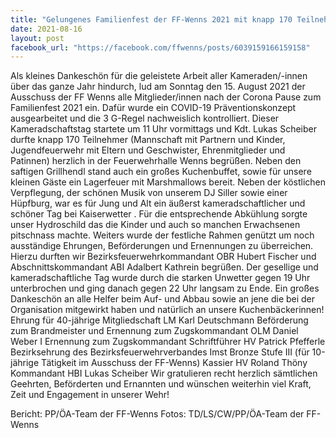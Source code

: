 ```yaml
---
title: "Gelungenes Familienfest der FF-Wenns 2021 mit knapp 170 Teilnehmern"
date: 2021-08-16
layout: post
facebook_url: "https://facebook.com/ffwenns/posts/6039159166159158"
---
```


Als kleines Dankeschön für die geleistete Arbeit aller Kameraden/-innen über das ganze Jahr hindurch, lud am Sonntag den 15. August 2021 der Ausschuss der FF Wenns alle Mitglieder/innen nach der Corona Pause zum Familienfest 2021 ein. Dafür wurde ein COVID-19 Präventionskonzept ausgearbeitet und die 3 G-Regel nachweislich kontrolliert. Dieser Kameradschaftstag startete um 11 Uhr vormittags und Kdt. Lukas Scheiber durfte knapp 170 Teilnehmer (Mannschaft mit Partnern und Kinder, Jugendfeuerwehr mit Eltern und Geschwister, Ehrenmitglieder und Patinnen) herzlich in der Feuerwehrhalle Wenns begrüßen. Neben den saftigen Grillhendl stand auch ein großes Kuchenbuffet, sowie für unsere kleinen Gäste ein Lagerfeuer mit Marshmallows bereit. Neben der köstlichen Verpflegung, der schönen Musik von unserem DJ Siller sowie einer Hüpfburg, war es für Jung und Alt ein äußerst kameradschaftlicher und schöner Tag bei Kaiserwetter . Für die entsprechende Abkühlung sorgte unser Hydroschild das die Kinder und auch so manchen Erwachsenen pitschnass machte. Weiters wurde der festliche Rahmen genützt um noch ausständige Ehrungen, Beförderungen und Ernennungen zu überreichen. Hierzu durften wir Bezirksfeuerwehrkommandant OBR Hubert Fischer und Abschnittskommandant ABI Adalbert Kathrein begrüßen. Der gesellige und kameradschaftliche Tag wurde durch die starken Unwetter gegen 19 Uhr unterbrochen und ging danach gegen 22 Uhr langsam zu Ende. Ein großes Dankeschön an alle Helfer beim Auf- und Abbau sowie an jene die bei der Organisation mitgewirkt haben und natürlich an unsere Kuchenbäckerinnen! 
Ehrung für 40-jährige Mitgliedschaft 
LM Karl Deutschmann
Beförderung zum Brandmeister und Ernennung zum Zugskommandant 
OLM Daniel Weber I
Ernennung zum Zugskommandant 
Schriftführer HV Patrick Pfefferle
Bezirksehrung des Bezirksfeuerwehrverbandes Imst Bronze Stufe III 
(für 10-jährige Tätigkeit im Ausschuss der FF-Wenns)
Kassier HV Roland Thöny
Kommandant HBI Lukas Scheiber
Wir gratulieren recht herzlich sämtlichen Geehrten, Beförderten und Ernannten und wünschen weiterhin viel Kraft, Zeit und Engagement in unserer Wehr! 
 

Bericht: PP/ÖA-Team der FF-Wenns
Fotos: TD/LS/CW/PP/ÖA-Team der FF-Wenns